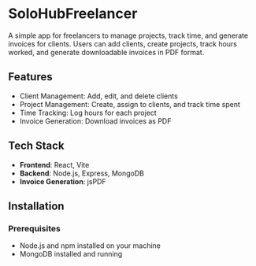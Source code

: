 # SoloHubFreelancer

A simple app for freelancers to manage projects, track time, and generate invoices for clients. Users can add clients, create projects, track hours worked, and generate downloadable invoices in PDF format.

## Features
- Client Management: Add, edit, and delete clients
- Project Management: Create, assign to clients, and track time spent
- Time Tracking: Log hours for each project
- Invoice Generation: Download invoices as PDF

## Tech Stack
- **Frontend**: React, Vite
- **Backend**: Node.js, Express, MongoDB
- **Invoice Generation**: jsPDF

## Installation

### Prerequisites
- Node.js and npm installed on your machine
- MongoDB installed and running



